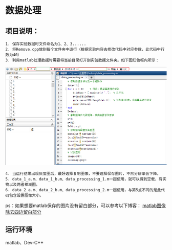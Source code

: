 # 数据处理
## 项目说明：
    1. 保存实验数据时文件命名为1、2、3......
    2. 将Remove.cpp放到每个文件夹中运行（根据实验内容去修改代码中对应参数，此代码中行数为40）
    3. 利用matlab处理数据时需要将当前目录打开到实验数据文件夹。如下图红色框内所示：

   ![eg:](https://github.com/whitesunflower/DataProcessing/raw/a992e7d0edc6bd2d9dc46582f91b5f17e2d9e369/%E5%AE%9E%E4%BE%8B.PNG  )

    4. 当运行结果出现灰度图后，最好选择复制图像，不要选择保存图片，不然分辨率会下降。
    5. data_1_a.m、data_1_b.m、data_processing_1.m一起使用，就可以得到空载、有实物以及两者相减图。
    6. data_2_a.m、data_2_b.m、data_processing_2.m一起使用，与第5点不同的是此代码包含设置图像大小。
ps：如果想要matlab保存的图片没有留白部分，可以参考以下博客：
[matlab图像除去四边留白部分](https://blog.csdn.net/weixin_40283816/article/details/83662638)

## 运行环境
matlab、Dev-C++

